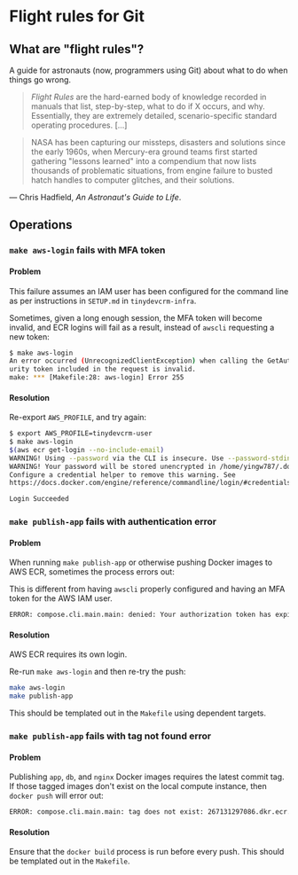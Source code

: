 # Flight rules for Git

## What are "flight rules"?

A guide for astronauts (now, programmers using Git) about what to do when things go wrong.

>  *Flight Rules* are the hard-earned body of knowledge recorded in manuals that list, step-by-step, what to do if X occurs, and why. Essentially, they are extremely detailed, scenario-specific standard operating procedures. [...]

> NASA has been capturing our missteps, disasters and solutions since the early 1960s, when Mercury-era ground teams first started gathering "lessons learned" into a compendium that now lists thousands of problematic situations, from engine failure to busted hatch handles to computer glitches, and their solutions.

&mdash; Chris Hadfield, *An Astronaut's Guide to Life*.

## Operations

### `make aws-login` fails with MFA token

#### Problem

This failure assumes an IAM user has been configured for the command line as per
instructions in `SETUP.md` in `tinydevcrm-infra`.

Sometimes, given a long enough session, the MFA token will become invalid, and
ECR logins will fail as a result, instead of `awscli` requesting a new token:

```bash
$ make aws-login
An error occurred (UnrecognizedClientException) when calling the GetAuthorizationToken operation: The sec
urity token included in the request is invalid.
make: *** [Makefile:28: aws-login] Error 255
```

#### Resolution

Re-export `AWS_PROFILE`, and try again:

```bash
$ export AWS_PROFILE=tinydevcrm-user
$ make aws-login
$(aws ecr get-login --no-include-email)
WARNING! Using --password via the CLI is insecure. Use --password-stdin.
WARNING! Your password will be stored unencrypted in /home/yingw787/.docker/config.json.
Configure a credential helper to remove this warning. See
https://docs.docker.com/engine/reference/commandline/login/#credentials-store

Login Succeeded
```

### `make publish-app` fails with authentication error

#### Problem

When running `make publish-app` or otherwise pushing Docker images to AWS ECR,
sometimes the process errors out:

This is different from having `awscli` properly configured and having an MFA
token for the AWS IAM user.

```bash
ERROR: compose.cli.main.main: denied: Your authorization token has expired. Reauthenticate and try again.
```

#### Resolution

AWS ECR requires its own login.

Re-run `make aws-login` and then re-try the push:

```bash
make aws-login
make publish-app
```

This should be templated out in the `Makefile` using dependent targets.

### `make publish-app` fails with tag not found error

#### Problem

Publishing `app`, `db`, and `nginx` Docker images requires the latest commit
tag. If those tagged images don't exist on the local compute instance, then
`docker push` will error out:

```bash
ERROR: compose.cli.main.main: tag does not exist: 267131297086.dkr.ecr.us-east-1.amazonaws.com/tinydevcrm-ecr/app:aafc2c5
```

#### Resolution

Ensure that the `docker build` process is run before every push. This should be
templated out in the `Makefile`.
